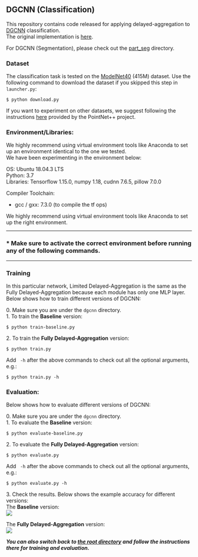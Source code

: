 ## DGCNN (Classification)

This repository contains code released for applying delayed-aggregation to [DGCNN](https://arxiv.org/abs/1801.07829) classification. <br>
The original implementation is [here](https://github.com/WangYueFt/dgcnn/tree/master).

For DGCNN (Segmentation), please check out the [part_seg](https://github.com/horizon-research/Efficient-Deep-Learning-for-Point-Clouds/tree/master/Networks/dgcnn/part_seg) directory.


### Dataset
The classification task is tested on the [ModelNet40](https://shapenet.cs.stanford.edu/media/modelnet40_ply_hdf5_2048.zip) (415M) dataset.
Use the following command to download the dataset if you skipped this step in `launcher.py`:
```
$ python download.py
```
If you want to experiment on other datasets, we suggest following the instructions [here](https://github.com/charlesq34/pointnet2#prepare-your-own-data) provided by the PointNet++ project.


### Environment/Libraries:
We highly recommend using virtual environment tools like Anaconda to set up an environment identical to the one we tested. <br>
We have been experimenting in the environment below:

OS: Ubuntu 18.04.3 LTS <br>
Python: 3.7 <br>
Libraries: Tensorflow 1.15.0, numpy 1.18, cudnn 7.6.5, pillow 7.0.0

Compiler Toolchain:
- gcc / gxx: 7.3.0 (to compile the tf ops)

We highly recommend using virtual environment tools like Anaconda to set up the right environment.


---

### * Make sure to activate the correct environment before running any of the following commands.<br>

---



### Training
In this particular network, Limited Delayed-Aggregation is the same as the Fully Delayed-Aggregation because each module has only one MLP layer.
Below shows how to train different versions of DGCNN:

0\. Make sure you are under the ```dgcnn``` directory. <br>
1\. To train the **Baseline** version: <br>
```
$ python train-baseline.py
```

2\. To train the **Fully Delayed-Aggregation** version: <br>
```
$ python train.py
```

Add ``` -h``` after the above commands to check out all the optional arguments, e.g.: <br>
```
$ python train.py -h
```

### Evaluation:
Below shows how to evaluate different versions of DGCNN:

0\. Make sure you are under the ```dgcnn``` directory. <br>
1\. To evaluate the **Baseline** version: <br>
```
$ python evaluate-baseline.py
```

2\. To evaluate the **Fully Delayed-Aggregation** version: <br>
```
$ python evaluate.py
```

Add ``` -h``` after the above commands to check out all the optional arguments, e.g.: <br>
```
$ python evaluate.py -h
```

3\. Check the results. Below shows the example accuracy for different versions: <br>
The **Baseline** version: <br>
<img src="https://user-images.githubusercontent.com/18485088/88492996-c5d22780-cf7c-11ea-9d65-e7eeb9fa340b.jpg"/>

The **Fully Delayed-Aggregation** version: <br>
<img src="https://user-images.githubusercontent.com/18485088/88493000-cff42600-cf7c-11ea-8f78-b28e0bba5ad7.jpg"/>


***You can also switch back to [the root directory](https://github.com/horizon-research/Efficient-Deep-Learning-for-Point-Clouds) and follow the instructions there for training and evaluation.***

